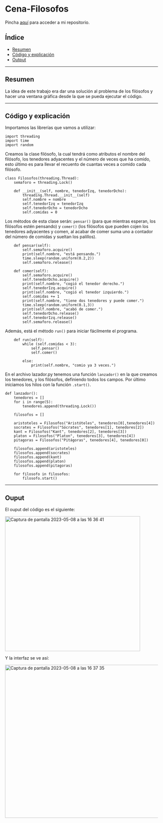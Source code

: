 # Cena-Filosofos
Pincha [aquí](https://github.com/pelahumi/Cena-Filosofos) para acceder a mi repositorio.

## Índice
  - [Resumen](#1)
  - [Código y explicación](#2)
  - [Output](#3)
  
---

## Resumen<a name="1"></a>

La idea de este trabajo era dar una solución al problema de los filósofos y hacer una ventana gráfica desde la que se pueda ejecutar el código.

---

## Código y explicación<a name="2"></a>

Importamos las librerías que vamos a utilizar:

```
import threading
import time
import random
```

Creamos la clase filósofo, la cual tendrá como atributos el nombre del filósofo, los tenedores adyacentes y el número de veces que ha comido, esto último es para llevar el recuento de cuantas veces a comido cada filósofo.

```
class Filosofos(threading.Thread):
    semaforo = threading.Lock()

    def __init__(self, nombre, tenedorIzq, tenedorDcho):
        threading.Thread.__init__(self)
        self.nombre = nombre
        self.tenedorIzq = tenedorIzq
        self.tenedorDcho = tenedorDcho
        self.comidas = 0
```

Los métodos de esta clase serán: ```pensar()``` (para que mientras esperan, los filósofos estén pensando) y ```comer()``` (los filósofos que pueden cojen los tenedores adyacentes y comen, al acabar de comer suma uno a contador del número de comidas y sueltan los palillos).

```
    def pensar(self):
        self.semaforo.acquire()
        print(self.nombre, "está pensando.")
        time.sleep(random.uniform(0.2,2))
        self.semaforo.release()

    def comer(self):
        self.semaforo.acquire()
        self.tenedorDcho.acquire()
        print(self.nombre, "cogió el tenedor derecho.")
        self.tenedorIzq.acquire()
        print(self.nombre, "cogió el tenedor izquierdo.")
        self.comidas += 1
        print(self.nombre, "tiene dos tenedores y puede comer.")
        time.sleep(random.uniform(0.1,3))
        print(self.nombre, "acabó de comer.")
        self.tenedorDcho.release()
        self.tenedorIzq.release()
        self.semaforo.release()
```

Además, está el método ```run()``` para iniciar fácilmente el programa.

```
    def run(self):
        while (self.comidas < 3):
            self.pensar()
            self.comer()

        else:
            print(self.nombre, "comio ya 3 veces.")
```

En el archivo lazador.py tenemos una función ```lanzador()``` en la que creamos los tenedores, y los filósofos, definiendo todos los campos. Por último iniciamos los hilos con la función ```.start()```.

```
def lanzador():
    tenedores = []
    for i in range(5):
        tenedores.append(threading.Lock())
        
    filosofos = []

    aristoteles = Filosofos("Aristóteles", tenedores[0],tenedores[4])
    socrates = Filosofos("Sócrates", tenedores[1], tenedores[2])
    kant = Filosofos("Kant", tenedores[2], tenedores[3])
    platon = Filosofos("Platon", tenedores[3], tenedores[4])
    pitagoras = Filosofos("Pitágoras", tenedores[4], tenedores[0])

    filosofos.append(aristoteles)
    filosofos.append(socrates)
    filosofos.append(kant)
    filosofos.append(platon)
    filosofos.append(pitagoras)

    for filosofo in filosofos:
        filosofo.start()
```

---

## Ouput<a name="3"></a>
El ouput del código es el siguiente:

<img width="445" alt="Captura de pantalla 2023-05-08 a las 16 36 41" src="https://user-images.githubusercontent.com/91721764/236852927-e39a8606-1cdd-4b79-b6f0-3027ebe2e7ee.png">

Y la interfaz se ve así:

<img width="505" alt="Captura de pantalla 2023-05-08 a las 16 37 35" src="https://user-images.githubusercontent.com/91721764/236853143-dab7a03a-5785-468a-b735-874382e7a3b9.png">











